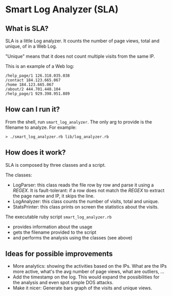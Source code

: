 # Smart Log Analyzer (**SLA**)

## What is SLA?
SLA is a little Log analyzer. It counts the number of page views, total and unique, of in a Web Log.

"Unique" means that it does not count multiple visits from the same IP. 

This is an example of a Web log:

```
/help_page/1 126.318.035.038
/contact 184.123.665.067
/home 184.123.665.067
/about/2 444.701.448.104
/help_page/1 929.398.951.889
```

## How can I run it?
From the shell, run `smart_log_analyzer`.
The only arg to provide is the filename to analyze.
For example: 

`> ./smart_log_analyzer.rb lib/log_analyzer.rb`

## How does it work?
SLA is composed by three classes and a script.

The classes:
- LogParser: this class reads the file row by row and parse it using a *REGEX*.
  It is fault-tolerant: if a row does not match the *REGEX* to extract the page name and IP, it skips the line.
- LogAnalyzer: this class counts the number of visits, total and unique.
- StatsPrinter: this class prints on screen the statistics about the visits.

The executable ruby script `smart_log_analyzer.rb`
- provides information about the usage
- gets the filename provided to the script
- and performs the analysis using the classes (see above)

## Ideas for possible improvements
- More analytics: showing the activities based on the IPs. What are the IPs more active, what's the avg number of page views, what are outliers, ...
- Add the timestamp on the log. This would expand the possibilities for the analysis and even spot simple DOS attacks.
- Make it nicer: Generate bars graph of the visits and unique views.
